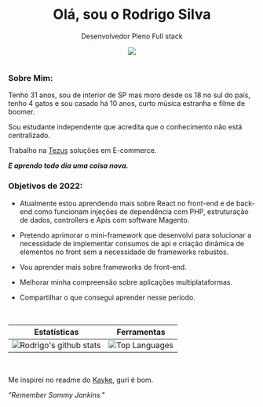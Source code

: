 
<h1 align='center'>
  Olá, sou o Rodrigo Silva 
</h1>

<p align='center'>
  Desenvolvedor Pleno Full stack    
</p>
<p align='center'>
<img src="https://img.shields.io/badge/Email-rodrigo.sil91@gmail.com-green">
</p>
<p align='center'>
<img src="https://skillicons.dev/icons?i=html,css,js,ts,php,react,angular,nodejs,mysql,wordpress" alt="">
</p>




### Sobre Mim:
<p>  
    Tenho 31 anos, sou de interior de SP mas moro desde os 18 no sul do país, tenho 4 gatos e sou casado há 10 anos, curto música estranha e filme de boomer.  
</p>
<p> 

Sou estudante independente que acredita que o conhecimento não está centralizado.

Trabalho na [Tezus](https://www.tezus.com.br/) soluções em E-commerce.  
</p>

<p> 

<em><strong>E aprendo todo dia uma coisa nova.</strong>

</em></p>

### Objetivos de 2022:
- Atualmente estou aprendendo mais sobre React no front-end e de back-end como funcionam injeções de dependência com PHP, estruturação de dados, controllers e Apis com software Magento.

- Pretendo aprimorar o mini-framework que desenvolvi para solucionar a necessidade de implementar consumos de api e criação dinâmica de elementos no front sem a necessidade de frameworks robustos.

- Vou aprender mais sobre frameworks de front-end.

- Melhorar minha compreensão sobre aplicações multiplataformas.

- Compartilhar o que consegui aprender nesse período.

<br>

| Estatísticas | Ferramentas |
|--|--|
| ![Rodrigo's github stats](https://github-readme-stats.vercel.app/api?username=silrodrigo&show_icons=true&hide_border=true&count_private=true&theme=calm) | ![Top Languages](https://github-readme-stats.vercel.app/api/top-langs/?username=silrodrigo&langs_count=10&count_private=true&hide_border=true&theme=calm&layout=compact) |


<br>

Me inspirei no readme do [Kayke](https://github.com/Kayke-Fujinaka), guri é bom.

*"Remember Sammy Jankins."*

